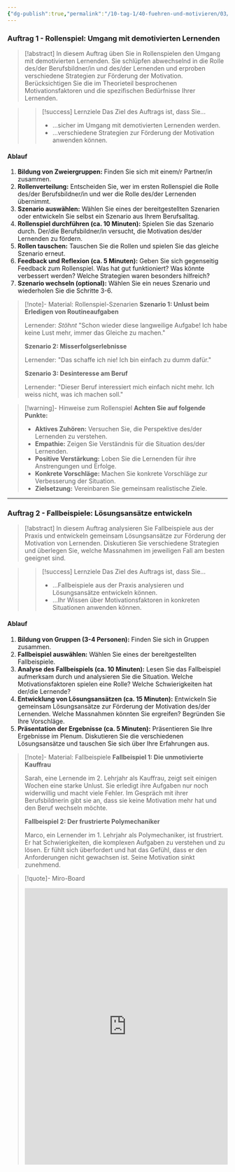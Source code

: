 ```yaml
---
{"dg-publish":true,"permalink":"/10-tag-1/40-fuehren-und-motivieren/03/","noteIcon":""}
---
```


### Auftrag 1 - Rollenspiel: Umgang mit demotivierten Lernenden

>[!abstract] In diesem Auftrag üben Sie in Rollenspielen den Umgang mit demotivierten Lernenden. Sie schlüpfen abwechselnd in die Rolle des/der Berufsbildner/in und des/der Lernenden und erproben verschiedene Strategien zur Förderung der Motivation.  Berücksichtigen Sie die im Theorieteil besprochenen Motivationsfaktoren und die spezifischen Bedürfnisse Ihrer Lernenden.

>> [!success] Lernziele
>> Das Ziel des Auftrags ist, dass Sie...
>> * ...sicher im Umgang mit demotivierten Lernenden werden.
>> * ...verschiedene Strategien zur Förderung der Motivation anwenden können.

#### Ablauf

1. **Bildung von Zweiergruppen:** Finden Sie sich mit einem/r Partner/in zusammen.
2. **Rollenverteilung:** Entscheiden Sie, wer im ersten Rollenspiel die Rolle des/der Berufsbildner/in und wer die Rolle des/der Lernenden übernimmt.
3. **Szenario auswählen:** Wählen Sie eines der bereitgestellten Szenarien oder entwickeln Sie selbst ein Szenario aus Ihrem Berufsalltag.
4. **Rollenspiel durchführen (ca. 10 Minuten):**  Spielen Sie das Szenario durch. Der/die Berufsbildner/in versucht, die Motivation des/der Lernenden zu fördern.
5. **Rollen tauschen:** Tauschen Sie die Rollen und spielen Sie das gleiche Szenario erneut.
6. **Feedback und Reflexion (ca. 5 Minuten):** Geben Sie sich gegenseitig Feedback zum Rollenspiel. Was hat gut funktioniert? Was könnte verbessert werden? Welche Strategien waren besonders hilfreich?
7. **Szenario wechseln (optional):**  Wählen Sie ein neues Szenario und wiederholen Sie die Schritte 3-6.

>[!note]- Material: Rollenspiel-Szenarien
>**Szenario 1: Unlust beim Erledigen von Routineaufgaben**
>
>Lernender: *Stöhnt* "Schon wieder diese langweilige Aufgabe! Ich habe keine Lust mehr, immer das Gleiche zu machen."
>
>**Szenario 2:  Misserfolgserlebnisse**
>
>Lernender: "Das schaffe ich nie! Ich bin einfach zu dumm dafür."
>
>**Szenario 3:  Desinteresse am Beruf**
>
>Lernender: "Dieser Beruf interessiert mich einfach nicht mehr. Ich weiss nicht, was ich machen soll."


>[!warning]- Hinweise zum Rollenspiel
>**Achten Sie auf folgende Punkte:**
>
>- **Aktives Zuhören:** Versuchen Sie, die Perspektive des/der Lernenden zu verstehen.
>- **Empathie:** Zeigen Sie Verständnis für die Situation des/der Lernenden.
>- **Positive Verstärkung:** Loben Sie die Lernenden für ihre Anstrengungen und Erfolge.
>- **Konkrete Vorschläge:** Machen Sie konkrete Vorschläge zur Verbesserung der Situation.
>- **Zielsetzung:**  Vereinbaren Sie gemeinsam realistische Ziele.


---
### Auftrag 2 - Fallbeispiele: Lösungsansätze entwickeln

>[!abstract] In diesem Auftrag analysieren Sie Fallbeispiele aus der Praxis und entwickeln gemeinsam Lösungsansätze zur Förderung der Motivation von Lernenden.  Diskutieren Sie verschiedene Strategien und überlegen Sie, welche Massnahmen im jeweiligen Fall am besten geeignet sind.

>> [!success] Lernziele
>> Das Ziel des Auftrags ist, dass Sie...
>> * ...Fallbeispiele aus der Praxis analysieren und Lösungsansätze entwickeln können.
>> * ...Ihr Wissen über Motivationsfaktoren in konkreten Situationen anwenden können.


#### Ablauf

1. **Bildung von Gruppen (3-4 Personen):**  Finden Sie sich in Gruppen zusammen.
2. **Fallbeispiel auswählen:**  Wählen Sie eines der bereitgestellten Fallbeispiele.
3. **Analyse des Fallbeispiels (ca. 10 Minuten):**  Lesen Sie das Fallbeispiel aufmerksam durch und analysieren Sie die Situation. Welche Motivationsfaktoren spielen eine Rolle?  Welche Schwierigkeiten hat der/die Lernende?
4. **Entwicklung von Lösungsansätzen (ca. 15 Minuten):**  Entwickeln Sie gemeinsam Lösungsansätze zur Förderung der Motivation des/der Lernenden. Welche Massnahmen könnten Sie ergreifen?  Begründen Sie Ihre Vorschläge.
5. **Präsentation der Ergebnisse (ca. 5 Minuten):**  Präsentieren Sie Ihre Ergebnisse im Plenum.  Diskutieren Sie die verschiedenen Lösungsansätze und tauschen Sie sich über Ihre Erfahrungen aus.


>[!note]- Material: Fallbeispiele
>**Fallbeispiel 1:  Die unmotivierte Kauffrau**
>
>Sarah, eine Lernende im 2. Lehrjahr als Kauffrau, zeigt seit einigen Wochen eine starke Unlust. Sie erledigt ihre Aufgaben nur noch widerwillig und macht viele Fehler. Im Gespräch mit ihrer Berufsbildnerin gibt sie an, dass sie keine Motivation mehr hat und den Beruf wechseln möchte.
>
>**Fallbeispiel 2: Der frustrierte Polymechaniker**
>
>Marco, ein Lernender im 1. Lehrjahr als Polymechaniker, ist frustriert. Er hat Schwierigkeiten, die komplexen Aufgaben zu verstehen und zu lösen.  Er fühlt sich überfordert und hat das Gefühl, dass er den Anforderungen nicht gewachsen ist.  Seine Motivation sinkt zunehmend.


>[!quote]- Miro-Board
><iframe width="100%" height="632" src="https://miro.com/app/live-embed/o9J_lssps7E=/?moveToViewport=-1540,-1522,1627,1177&embedId=424039572136" frameborder="0" scrolling="no" allow="fullscreen; clipboard-read; clipboard-write" allowfullscreen></iframe>
